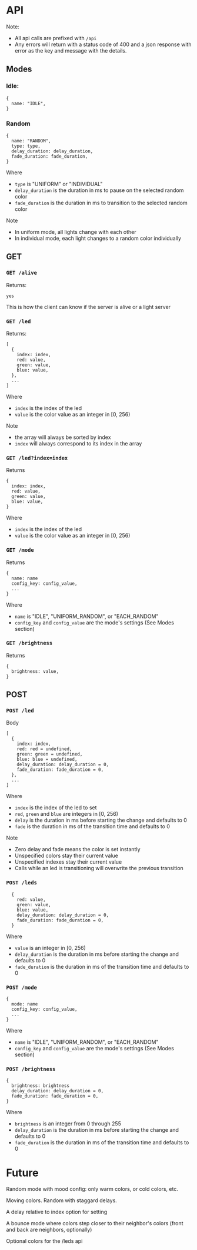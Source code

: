# API

Note:
* All api calls are prefixed with `/api`
* Any errors will return with a status code of 400 and a json response with
  error as the key and message with the details.

## Modes

### Idle:

```
{
  name: "IDLE",
}
```

### Random

```
{
  name: "RANDOM",
  type: type,
  delay_duration: delay_duration,
  fade_duration: fade_duration,
}
```

Where
* `type` is "UNIFORM" or "INDIVIDUAL"
* `delay_duration` is the duration in ms to pause on the selected random color
* `fade_duration` is the duration in ms to transition to the selected random color

Note
* In uniform mode, all lights change with each other
* In individual mode, each light changes to a random color individually

## GET

### `GET /alive`

Returns:
```
yes
```

This is how the client can know if the server is alive or a light server

### `GET /led`

Returns:
```
[
  {
    index: index,
    red: value,
    green: value,
    blue: value,
  },
  ...
]
```

Where
* `index` is the index of the led
* `value` is the color value as an integer in [0, 256)

Note
* the array will always be sorted by index
* `index` will always correspond to its index in the array

### `GET /led?index=index`

Returns
```
{
  index: index,
  red: value,
  green: value,
  blue: value,
}
```

Where
* `index` is the index of the led
* `value` is the color value as an integer in [0, 256)

### `GET /mode`

Returns
```
{
  name: name
  config_key: config_value,
  ...
}
```

Where
* `name` is "IDLE", "UNIFORM_RANDOM", or "EACH_RANDOM"
* `config_key` and `config_value` are the mode's settings (See Modes section)

### `GET /brightness`

Returns
```
{
  brightness: value,
}
```

## POST

### `POST /led`

Body
```
[
  {
    index: index,
    red: red = undefined,
    green: green = undefined,
    blue: blue = undefined,
    delay_duration: delay_duration = 0,
    fade_duration: fade_duration = 0,
  },
  ...
]
```

Where
* `index` is the index of the led to set
* `red`, `green` and `blue` are integers in [0, 256)
* `delay` is the duration in ms before starting the change and defaults to 0
* `fade` is the duration in ms of the transition time and defaults to 0

Note
* Zero delay and fade means the color is set instantly
* Unspecified colors stay their current value
* Unspecified indexes stay their current value
* Calls while an led is transitioning will overwrite the previous transition

### `POST /leds`

```
  {
    red: value,
    green: value,
    blue: value,
    delay_duration: delay_duration = 0,
    fade_duration: fade_duration = 0,
  }
```

Where
* `value` is an integer in [0, 256)
* `delay_duration` is the duration in ms before starting the change and defaults to 0
* `fade_duration` is the duration in ms of the transition time and defaults to 0

### `POST /mode`

```
{
  mode: name
  config_key: config_value,
  ...
}
```

Where
* `name` is "IDLE", "UNIFORM_RANDOM", or "EACH_RANDOM"
* `config_key` and `config_value` are the mode's settings (See Modes section)

### `POST /brightness`

```
{
  brightness: brightness
  delay_duration: delay_duration = 0,
  fade_duration: fade_duration = 0,
}
```

Where
* `brightness` is an integer from 0 through 255
* `delay_duration` is the duration in ms before starting the change and defaults to 0
* `fade_duration` is the duration in ms of the transition time and defaults to 0

# Future

Random mode with mood config: only warm colors, or cold colors, etc.

Moving colors. Random with staggard delays.

A delay relative to index option for setting

A bounce mode where colors step closer to their neighbor's colors (front and
back are neighbors, optionally)

Optional colors for the /leds api
